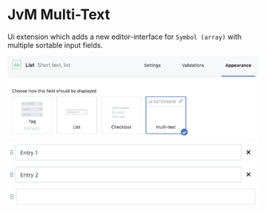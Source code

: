 # JvM Multi-Text

Ui extension which adds a new editor-interface for `Symbol (array)` with multiple sortable input fields.

![Image](./images/screenshot1.png?raw=true)<br/>
![Image](./images/screenshot2.png?raw=true)
